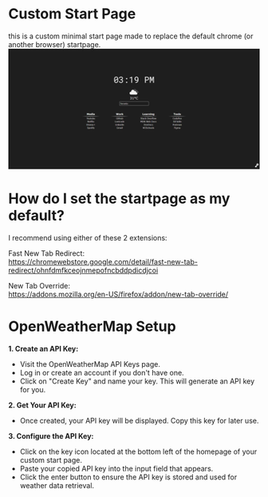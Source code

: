 # Custom Start Page

this is a custom minimal start page made to replace the default chrome (or another browser) startpage.
![Homepage](assets/homepage.png)

# How do I set the startpage as my default?

I recommend using either of these 2 extensions:

Fast New Tab Redirect:\
https://chromewebstore.google.com/detail/fast-new-tab-redirect/ohnfdmfkceojnmepofncbddpdicdjcoi

New Tab Override:\
https://addons.mozilla.org/en-US/firefox/addon/new-tab-override/

# OpenWeatherMap Setup

**1. Create an API Key:**
- Visit the OpenWeatherMap API Keys page.
- Log in or create an account if you don't have one.
- Click on "Create Key" and name your key. This will generate an API key for you.

**2. Get Your API Key:**
- Once created, your API key will be displayed. Copy this key for later use.
  
**3. Configure the API Key:**
- Click on the key icon located at the bottom left of the homepage of your custom start page.
- Paste your copied API key into the input field that appears.
- Click the enter button to ensure the API key is stored and used for weather data retrieval.